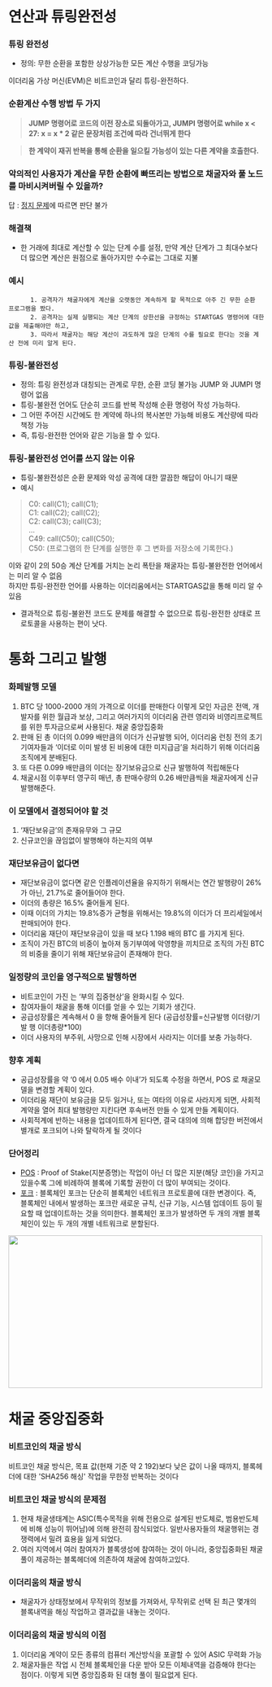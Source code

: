 연산과 튜링완전성
===
### 튜링 완전성
* 정의: 무한 순환을 포함한 상상가능한 모든 계산 수행을 코딩가능

이더리움 가상 머신(EVM)은 비트코인과 달리 튜링-완전하다. 
### 순환계산 수행 방법 두 가지
> **JUMP 명령어로 코드의 이전 장소로 되돌아가고, JUMPI 명령어로 while x < 27: x = x * 2 같은 문장처럼 조건에 따라 건너뛰게 한다**
 
> **한 계약이 재귀 반복을 통해 순환을 일으킬 가능성이 있는 다른 계약을 호출한다.**


### 악의적인 사용자가 계산을 무한 순환에 빠뜨리는 방법으로 채굴자와 풀 노드를 마비시켜버릴 수 있을까?    
답 : [정지 문제](https://ko.wikipedia.org/wiki/%EC%A0%95%EC%A7%80_%EB%AC%B8%EC%A0%9C)에 따르면 판단 불가

### 해결책
* 한 거래에 최대로 계산할 수 있는 단계 수를 설정, 만약 계산 단계가 그 최대수보다 더 많으면 계산은 원점으로 돌아가지만 수수료는 그대로 지불

### 예시 
          
          1. 공격자가 채굴자에게 계산을 오랫동안 계속하게 할 목적으로 아주 긴 무한 순환 프로그램을 짰다.     
          2. 공격자는 실제 실행되는 계산 단계의 상한선을 규정하는 STARTGAS 명령어에 대한 값을 제출해야만 하고, 
          3. 따라서 채굴자는 해당 계산이 과도하게 많은 단계의 수를 필요로 한다는 것을 계산 전에 미리 알게 된다.
### 튜링-불완전성
* 정의: 튜링 완전성과 대칭되는 관계로 무한, 순환 코딩 불가능 JUMP 와 JUMPI 명령어 없음
* 튜링-불완전 언어도 단순히 코드를 반복 작성해 순환 명령어 작성 가능하다.    
* 그 어떤 주어진 시간에도 한 계약에 하나의 복사본만 가능해 비용도 계산량에 따라 책정 가능
* 즉, 튜링-완전한 언어와 같은 기능을 할 수 있다.
### 튜링-불완전성 언어를 쓰지 않는 이유 
* 튜링-불완전성은 순환 문제와 악성 공격에 대한 깔끔한 해답이 아니기 때문
* 예시
> C0: call(C1); call(C1);   
> C1: call(C2); call(C2);   
> C2: call(C3); call(C3);   
> ...   
> C49: call(C50); call(C50);   
> C50: (프로그램의 한 단계를 실행한 후 그 변화를 저장소에 기록한다.)
         
 이와 같이 2의 50승 계산 단계를 거치는 논리 폭탄을 채굴자는  튜링-불완전한 언어에서는 미리 알 수 없음   
 하지만  튜링-완전한 언어를 사용하는 이더리움에서는 STARTGAS값을 통해 미리 알 수 있음   
* 결과적으로 튜링-불완전 코드도 문제를 해결할 수 없으므로 튜링-완전한 상태로 프로토콜을 사용하는 편이 낫다.

통화 그리고 발행
===
### 화페발행 모델
1. BTC 당 1000-2000 개의 가격으로 이더를 판매한다 이렇게 모인 자금은 전액, 개발자를 위한 월급과 보상, 그리고 여러가지의 이더리움 관련 영리와 비영리프로젝트를 위한 투자금으로써 사용된다.
채굴 중앙집중화
2.	판매 된 총 이더의 0.099 배만큼의 이더가 신규발행 되어, 이더리움 런칭 전의 초기기여자들과 ‘이더로 이미 발생 된 비용에 대한 미지급금’을 처리하기 위해 이더리움조직에게 분배된다.
3.	또 다른 0.099 배만큼의 이더는 장기보유금으로 신규 발행하여 적립해둔다
4.	채굴시점 이후부터 영구히 매년, 총 판매수량의 0.26 배만큼씩을 채굴자에게 신규 발행해준다. 


### 이 모델에서 결정되어야 할 것 
1.	‘재단보유금’의 존재유무와 그 규모
2.	신규코인을 끊임없이 발행해야 하는지의 여부

### 재단보유금이 없다면
* 재단보유금이 없다면 같은 인플레이션율을 유지하기 위해서는 연간 발행량이 26%가 아닌, 21.7%로 줄어들어야 한다.
* 이더의 총량은 16.5% 줄어들게 된다.
* 이때 이더의 가치는 19.8%증가 균형을 위해서는 19.8%의 이더가 더 프리세일에서 판매되어야 한다.
* 이더리움 재단이 재단보유금이 있을 때 보다 1.198 배의 BTC 를 가지게 된다.
* 조직이 가진 BTC의 비중이 높아져 동기부여에 악영향을 끼치므로 조직의 가진 BTC의 비중을 줄이기 위해 재단보유금이 존재해야 한다.

### 일정량의 코인을 영구적으로 발행하면  
* 비트코인이 가진 는 ‘부의 집중현상’을 완화시킬 수 있다.
* 참여자들이 채굴을 통해 이더를 얻을 수 있는 기회가 생긴다.
* 공급성장률은 계속해서 0 을 향해 줄어들게 된다   (공급성장률=신규발행 이더량/기발 행 이더총량*100)
* 이더 사용자의 부주위, 사망으로 인해 시장에서 사라지는 이더를 보충 가능하다.

### 향후 계획
* 공급성장률을 약 ‘0 에서 0.05 배수 이내’가 되도록 수정을 하면서, POS 로 채굴모델을 변경할 계획이 있다.
* 이더리움 재단이 보유금을 모두 잃거나, 또는 여타의 이유로 사라지게 되면, 사회적계약을 열어 최대 발행량만 지킨다면 후속버전 만들 수 있게 만들 계획이다.
* 사회적계에 반하는 내용을 업데이트하게 된다면, 결국 대의에 의해 합당한 버전에서 별개로 포크되어 나와 탈락하게 될 것이다
### 단어정리
* [POS](https://steemit.com/kr/@jsralph/proof-of-stake-1-pow-vs-pos) : Proof of Stake(지분증명)는 작업이 아닌 더 많은 지분(해당 코인)을 가지고 있을수록 그에 비례하여 블록에 기록할 권한이 더 많이 부여되는 것이다.
* [포크](https://www.btcc.com/ko-KR/academy/crypto-basics/what-is-a-soft-fork-and-a-hard-fork-introduction-to-blockchain-terminology) : 블록체인 포크는 단순히 블록체인 네트워크 프로토콜에 대한 변경이다. 즉, 블록체인 내에서 발생하는 포크란 새로운 규칙, 신규 기능, 시스템 업데이트 등이 필요할 때 업데이트하는 것을 의미한다. 블록체인 포크가 발생하면 두 개의 개별 블록체인이 있는 두 개의 개별 네트워크로 분할된다.
<img src="https://blog.btcc.com/wp-content/uploads/2022/08/%E6%9C%89%E5%BA%A620220805101847.png" width="500" height="300">

채굴 중앙집중화 
===
### 비트코인의 채굴 방식
비트코인 채굴 방식은, 목표 값(현재 기준 약 2 192)보다 낮은 값이 나올 때까지, 블록헤더에 대한 'SHA256 해싱' 작업을 무한정 반복하는 것이다 

### 비트코인 채굴 방식의 문제점
1. 현재 채굴생태계는 ASIC(특수목적을 위해 전용으로 설계된 반도체로, 범용반도체에 비해 성능이 뛰어남)에 의해 완전히 잠식되었다. 일반사용자들의 채굴행위는 경쟁력에서 밀려 효용을 잃게 되었다.
2. 여러 지역에서 여러 참여자가 블록생성에 참여하는 것이 아니라, 중앙집중화된 채굴풀이 제공하는 블록헤더에 의존하여 채굴에 참여하고있다.

### 이더리움의 채굴 방식 
* 채굴자가 상태정보에서 무작위의 정보를 가져와서, 무작위로 선택 된 최근 몇개의 블록내역을 해싱 작업하고 결과값을 내놓는 것이다.

### 이더리움의 채굴 방식의 이점
1. 이더리움 계약이 모든 종류의 컴퓨터 계산방식을 포괄할 수 있어 ASIC 무력화 가능
2. 채굴자들은 작업 시 전체 블록체인을 다운 받아 모든 이체내역을 검증해야 한다는 점이다. 이렇게 되면 중앙집중화 된 대형 풀이 필요없게 된다.

